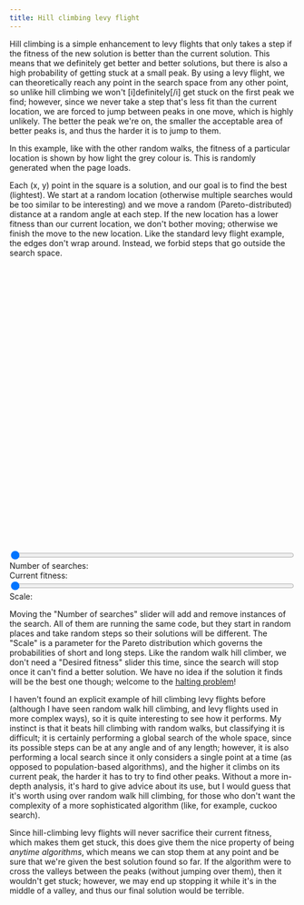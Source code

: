 ```yaml
---
title: Hill climbing levy flight
---
```

Hill climbing is a simple enhancement to levy flights that only takes a step if the fitness of the new solution is better than the current solution. This means that we definitely get better and better solutions, but there is also a high probability of getting stuck at a small peak. By using a levy flight, we can theoretically reach any point in the search space from any other point, so unlike hill climbing we won't [i]definitely[/i] get stuck on the first peak we find; however, since we never take a step that's less fit than the current location, we are forced to jump between peaks in one move, which is highly unlikely. The better the peak we're on, the smaller the acceptable area of better peaks is, and thus the harder it is to jump to them.

In this example, like with the other random walks, the fitness of a particular location is shown by how light the grey colour is. This is randomly generated when the page loads.

Each (x, y) point in the square is a solution, and our goal is to find the best (lightest). We start at a random location (otherwise multiple searches would be too similar to be interesting) and we move a random (Pareto-distributed) distance at a random angle at each step. If the new location has a lower fitness than our current location, we don't bother moving; otherwise we finish the move to the new location. Like the standard levy flight example, the edges don't wrap around. Instead, we forbid steps that go outside the search space.

<div id="levyhill_playfield" style="width: 500px; height: 500px;"></div>
<form action="#" type="get">
<div>
  <input type="range" name="_" id="levyhill_number" min="0" max="10" value="0" style="width: 500px;" />
  <label for="levyhill_number">Number of searches:</label>&nbsp;&nbsp;<a id="levyhill_number_display"></a>
</div>
<div>
  <span>Current fitness:</label>&nbsp;&nbsp;<a id="levyhill_fitness_display"></a>
</div>
<div>
  <input type="range" name="_" id="levyhill_scale" min="1" max="3" value="1" style="width: 500px;" />
  <label for="levyhill_scale">Scale:</label>&nbsp;&nbsp;<a id="levyhill_scale_display"></a>
</div>
</form>
<script src="/js/jquery.js"></script>
<script src="/js/jquery_svg.js"></script>
<script src="/js/underscore.js"></script>
<script src="/js/optimisation/levyhill.js"></script>

Moving the "Number of searches" slider will add and remove instances of the search. All of them are running the same code, but they start in random places and take random steps so their solutions will be different. The "Scale" is a parameter for the Pareto distribution which governs the probabilities of short and long steps. Like the random walk hill climber, we don't need a "Desired fitness" slider this time, since the search will stop once it can't find a better solution. We have no idea if the solution it finds will be the best one though; welcome to the [halting problem](http://en.wikipedia.org/wiki/Halting_problem)!

I haven't found an explicit example of hill climbing levy flights before (although I have seen random walk hill climbing, and levy flights used in more complex ways), so it is quite interesting to see how it performs. My instinct is that it beats hill climbing with random walks, but classifying it is difficult; it is certainly performing a global search of the whole space, since its possible steps can be at any angle and of any length; however, it is also performing a local search since it only considers a single point at a time (as opposed to population-based algorithms), and the higher it climbs on its current peak, the harder it has to try to find other peaks. Without a more in-depth analysis, it's hard to give advice about its use, but I would guess that it's worth using over random walk hill climbing, for those who don't want the complexity of a more sophisticated algorithm (like, for example, cuckoo search).

Since hill-climbing levy flights will never sacrifice their current fitness, which makes them get stuck, this does give them the nice property of being *anytime algorithms*, which means we can stop them at any point and be sure that we're given the best solution found so far. If the algorithm were to cross the valleys between the peaks (without jumping over them), then it wouldn't get stuck; however, we may end up stopping it while it's in the middle of a valley, and thus our final solution would be terrible.

